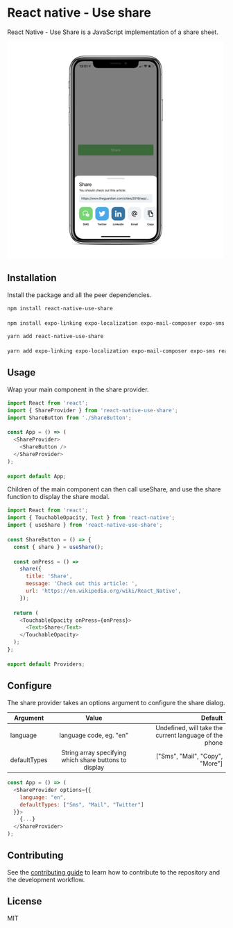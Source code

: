 # React native - Use share

React Native - Use Share is a JavaScript implementation of a share sheet.

<img src="https://github.com/theurbancoder/react-native-use-share/blob/master/assets/example.png?raw=true" width="500">

## Installation

Install the package and all the peer dependencies.

```sh
npm install react-native-use-share

npm install expo-linking expo-localization expo-mail-composer expo-sms react-native-appearance react-native-gesture-handler react-native-reanimated react-native-safe-area-context react-native-redash react-native-svg react-responsive
```

```sh
yarn add react-native-use-share

yarn add expo-linking expo-localization expo-mail-composer expo-sms react-native-appearance react-native-gesture-handler react-native-reanimated react-native-safe-area-context react-native-redash react-native-svg react-responsive
```

## Usage

Wrap your main component in the share provider.

```js
import React from 'react';
import { ShareProvider } from 'react-native-use-share';
import ShareButton from './ShareButton';

const App = () => (
  <ShareProvider>
    <ShareButton />
  </ShareProvider>
);

export default App;
```

Children of the main component can then call useShare, and use the share function to display the share modal.

```js
import React from 'react';
import { TouchableOpacity, Text } from 'react-native';
import { useShare } from 'react-native-use-share';

const ShareButton = () => {
  const { share } = useShare();

  const onPress = () =>
    share({
      title: 'Share',
      message: 'Check out this article: ',
      url: 'https://en.wikipedia.org/wiki/React_Native',
    });

  return (
    <TouchableOpacity onPress={onPress}>
      <Text>Share</Text>
    </TouchableOpacity>
  );
};

export default Providers;
```

## Configure

The share provider takes an options argument to configure the share dialog.

| Argument     |                         Value                          |                                                Default |
| ------------ | :----------------------------------------------------: | -----------------------------------------------------: |
| language     |                language code, eg. "en"                 | Undefined, will take the current language of the phone |
| defaultTypes | String array specifying which share buttons to display |                        ["Sms", "Mail", "Copy", "More"] |

```js
const App = () => (
  <ShareProvider options={{
    language: "en",
    defaultTypes: ["Sms", "Mail", "Twitter"]
  }}>
    {...}
  </ShareProvider>
);
```

## Contributing

See the [contributing guide](CONTRIBUTING.md) to learn how to contribute to the repository and the development workflow.

## License

MIT
